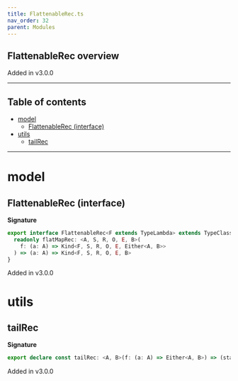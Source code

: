 ```yaml
---
title: FlattenableRec.ts
nav_order: 32
parent: Modules
---
```


## FlattenableRec overview

Added in v3.0.0

---

<h2 class="text-delta">Table of contents</h2>

- [model](#model)
  - [FlattenableRec (interface)](#flattenablerec-interface)
- [utils](#utils)
  - [tailRec](#tailrec)

---

# model

## FlattenableRec (interface)

**Signature**

```ts
export interface FlattenableRec<F extends TypeLambda> extends TypeClass<F> {
  readonly flatMapRec: <A, S, R, O, E, B>(
    f: (a: A) => Kind<F, S, R, O, E, Either<A, B>>
  ) => (a: A) => Kind<F, S, R, O, E, B>
}
```

Added in v3.0.0

# utils

## tailRec

**Signature**

```ts
export declare const tailRec: <A, B>(f: (a: A) => Either<A, B>) => (startWith: A) => B
```

Added in v3.0.0
